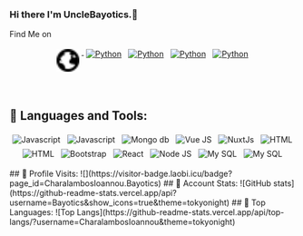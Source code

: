 ### Hi there I'm UncleBayotics.👋
Find Me on 
<p align="center">
 <a href="https://github.com/Bayotics" target="_blank" rel="noopener noreferrer"> <img src="https://raw.githubusercontent.com/iconic/open-iconic/master/svg/globe.svg" alt="Python" height="40" style="vertical-align:top; margin:4px"> </a>
 <a href="https://www.linkedin.com/in/abdullahi-shobaloju-23b395271/" target="_blank" rel="noopener noreferrer"> <img src="https://cdn.jsdelivr.net/npm/simple-icons@v3/icons/linkedin.svg" alt="Python" height="40" style="vertical-align:top; margin:4px"></a>
 <a href="mailto:abdullahishobaloju@gmail.com"> <img src="https://cdn.jsdelivr.net/npm/simple-icons@v3/icons/gmail.svg" alt="Python" height="40" style="vertical-align:top; margin:4px"></a>
 <a href="www.twitter/com/unclebayotics" target="_blank" rel="noopener noreferrer"> <img src="https://cdn.jsdelivr.net/npm/simple-icons@v3/icons/twitter.svg" alt="Python" height="40" style="vertical-align:top; margin:4px"></a>
 <a href="www.instagram.com/unclebayotics" target="_blank" rel="noopener noreferrer"> <img src="https://cdn.jsdelivr.net/npm/simple-icons@v3/icons/instagram.svg" alt="Python" height="40" style="vertical-align:top; margin:4px"></a>
</p>

<br />

## 🧰 Languages and Tools:
<p align="center">
<img src="https://upload.wikimedia.org/wikipedia/commons/thumb/6/6a/JavaScript-logo.png/800px-JavaScript-logo.png" alt="Javascript" height="40" style="vertical-align:top; margin:4px">
 <img src="https://w7.pngwing.com/pngs/956/695/png-transparent-mongodb-original-wordmark-logo-icon-thumbnail.png" alt="Javascript" height="40" style="vertical-align:top; margin:4px">
 
<img src="[[https://w7.pngwing.com/pngs/429/921/png-transparent-mongodb-plain-wordmark-logo-icon.png](https://raw.githubusercontent.com/devicons/devicon/master/icons/mongodb/mongodb-original-wordmark.svg)](https://w7.pngwing.com/pngs/429/921/png-transparent-mongodb-plain-wordmark-logo-icon.png)" alt="Mongo db" height="40" style="vertical-align:top; margin:4px">
<img src="https://w7.pngwing.com/pngs/492/902/png-transparent-vuejs-original-wordmark-logo-icon.png" alt="Vue JS" height="40" style="vertical-align:top; margin:4px">
<img src="https://upload.wikimedia.org/wikipedia/commons/thumb/6/66/Nuxt_logo_%282021%29.svg/2560px-Nuxt_logo_%282021%29.svg.png" alt="NuxtJs" height="40" style="vertical-align:top; margin:4px">
<img src="https://w7.pngwing.com/pngs/201/90/png-transparent-logo-html-html5.png" alt="HTML" height="40" style="vertical-align:top; margin:4px">
<img src="https://w7.pngwing.com/pngs/106/519/png-transparent-tailwind-css-hd-logo.png" alt="HTML" height="40" style="vertical-align:top; margin:4px">
<img src="https://upload.wikimedia.org/wikipedia/commons/thumb/b/b2/Bootstrap_logo.svg/1280px-Bootstrap_logo.svg.png" alt="Bootstrap" height="40" style="vertical-align:top; margin:4px">
<img src="https://w7.pngwing.com/pngs/403/269/png-transparent-react-react-native-logos-brands-in-colors-icon-thumbnail.png" alt="React" height="40" style="vertical-align:top; margin:4px">
<img src="https://e7.pngegg.com/pngimages/445/982/png-clipart-node-js-express-js-javascript-mongodb-npm-logo-open-leaf-text.png" alt="Node JS" height="40" style="vertical-align:top; margin:4px">
<img src="https://w7.pngwing.com/pngs/384/848/png-transparent-mysql-php-database-javascript-ajax-carnifex-blue-text-logo.png" alt="My SQL" height="40" style="vertical-align:top; margin:4px">
<img src="https://w7.pngwing.com/pngs/512/824/png-transparent-visual-studio-code-hd-logo-thumbnail.png" alt="My SQL" height="40" style="vertical-align:top; margin:4px">

</p>
## 🧰 Profile Visits:
![](https://visitor-badge.laobi.icu/badge?page_id=CharalambosIoannou.Bayotics)
## 🧰 Account Stats:
![GitHub stats](https://github-readme-stats.vercel.app/api?username=Bayotics&show_icons=true&theme=tokyonight)
## 🧰 Top Languages:
![Top Langs](https://github-readme-stats.vercel.app/api/top-langs/?username=CharalambosIoannou&theme=tokyonight)




